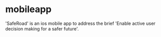 # mobileapp
'SafeRoad' is an ios mobile app to address the brief 'Enable active user decision making for a safer future'.

